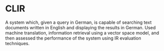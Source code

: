 # CLIR
A system which, given a query in German, is capable of searching text documents written in English and displaying the results in German.
Used machine translation, information retrieval using a vector space model, and then assessed the performance of the system using IR evaluation techniques.

